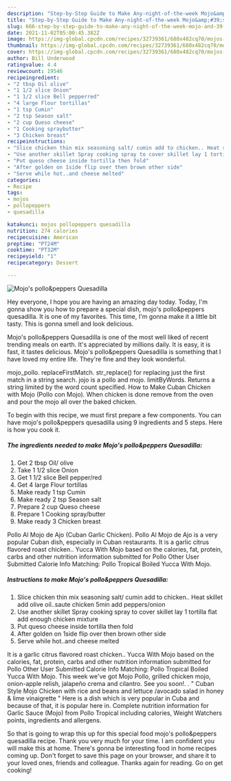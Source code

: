 ```yaml
---
description: "Step-by-Step Guide to Make Any-night-of-the-week Mojo&amp;#39;s pollo&amp;amp;peppers Quesadilla"
title: "Step-by-Step Guide to Make Any-night-of-the-week Mojo&amp;#39;s pollo&amp;amp;peppers Quesadilla"
slug: 666-step-by-step-guide-to-make-any-night-of-the-week-mojo-and-39-s-pollo-and-amp-peppers-quesadilla
date: 2021-11-02T05:00:45.382Z
image: https://img-global.cpcdn.com/recipes/32739361/680x482cq70/mojos-pollopeppers-quesadilla-recipe-main-photo.jpg
thumbnail: https://img-global.cpcdn.com/recipes/32739361/680x482cq70/mojos-pollopeppers-quesadilla-recipe-main-photo.jpg
cover: https://img-global.cpcdn.com/recipes/32739361/680x482cq70/mojos-pollopeppers-quesadilla-recipe-main-photo.jpg
author: Bill Underwood
ratingvalue: 4.4
reviewcount: 19546
recipeingredient:
- "2 tbsp Oil olive"
- "1 1/2 slice Onion"
- "1 1/2 slice Bell pepperred"
- "4 large Flour tortillas"
- "1 tsp Cumin"
- "2 tsp Season salt"
- "2 cup Queso cheese"
- "1 Cooking spraybutter"
- "3 Chicken breast"
recipeinstructions:
- "Slice chicken thin mix seasoning salt/ cumin add to chicken.. Heat skillet add olive oil..saute chicken 5min add peppers/onion"
- "Use another skillet Spray cooking spray to cover skillet lay 1 tortilla flat add enough chicken mixture"
- "Put queso cheese inside tortilla then fold"
- "After golden on 1side flip over then brown other side"
- "Serve while hot..and cheese melted"
categories:
- Recipe
tags:
- mojos
- pollopeppers
- quesadilla

katakunci: mojos pollopeppers quesadilla 
nutrition: 274 calories
recipecuisine: American
preptime: "PT24M"
cooktime: "PT32M"
recipeyield: "1"
recipecategory: Dessert

---
```



![Mojo&#39;s pollo&amp;peppers Quesadilla](https://img-global.cpcdn.com/recipes/32739361/680x482cq70/mojos-pollopeppers-quesadilla-recipe-main-photo.jpg)

Hey everyone, I hope you are having an amazing day today. Today, I'm gonna show you how to prepare a special dish, mojo&#39;s pollo&amp;peppers quesadilla. It is one of my favorites. This time, I'm gonna make it a little bit tasty. This is gonna smell and look delicious.

Mojo&#39;s pollo&amp;peppers Quesadilla is one of the most well liked of recent trending meals on earth. It's appreciated by millions daily. It is easy, it is fast, it tastes delicious. Mojo&#39;s pollo&amp;peppers Quesadilla is something that I have loved my entire life. They're fine and they look wonderful.

mojo_pollo. replaceFirstMatch. str_replace() for replacing just the first match in a string search. jojo is a pollo and mojo. limitByWords. Returns a string limited by the word count specified. How to Make Cuban Chicken with Mojo (Pollo con Mojo). When chicken is done remove from the oven and pour the mojo all over the baked chicken.


To begin with this recipe, we must first prepare a few components. You can have mojo&#39;s pollo&amp;peppers quesadilla using 9 ingredients and 5 steps. Here is how you cook it.

<!--inarticleads1-->

##### The ingredients needed to make Mojo&#39;s pollo&amp;peppers Quesadilla:

1. Get 2 tbsp Oil/ olive
1. Take 1 1/2 slice Onion
1. Get 1 1/2 slice Bell pepper/red
1. Get 4 large Flour tortillas
1. Make ready 1 tsp Cumin
1. Make ready 2 tsp Season salt
1. Prepare 2 cup Queso cheese
1. Prepare 1 Cooking spray/butter
1. Make ready 3 Chicken breast


Pollo Al Mojo de Ajo (Cuban Garlic Chicken). Pollo Al Mojo de Ajo is a very popular Cuban dish, especially in Cuban restaurants. It is a garlic citrus flavored roast chicken.. Yucca With Mojo based on the calories, fat, protein, carbs and other nutrition information submitted for Pollo Other User Submitted Calorie Info Matching: Pollo Tropical Boiled Yucca With Mojo. 

<!--inarticleads2-->

##### Instructions to make Mojo&#39;s pollo&amp;peppers Quesadilla:

1. Slice chicken thin mix seasoning salt/ cumin add to chicken.. Heat skillet add olive oil..saute chicken 5min add peppers/onion
1. Use another skillet Spray cooking spray to cover skillet lay 1 tortilla flat add enough chicken mixture
1. Put queso cheese inside tortilla then fold
1. After golden on 1side flip over then brown other side
1. Serve while hot..and cheese melted


It is a garlic citrus flavored roast chicken.. Yucca With Mojo based on the calories, fat, protein, carbs and other nutrition information submitted for Pollo Other User Submitted Calorie Info Matching: Pollo Tropical Boiled Yucca With Mojo. This week we&#39;ve got Mojo Pollo, grilled chicken mojo, onion-apple relish, jalapeño crema and cilantro. See you soon!. . &#34; Cuban Style Mojo Chicken with rice and beans and lettuce /avocado salad in honey &amp; lime vinaigrette &#34; Here is a dish which is very popular in Cuba and because of that, it is popular here in. Complete nutrition information for Garlic Sauce (Mojo) from Pollo Tropical including calories, Weight Watchers points, ingredients and allergens. 

So that is going to wrap this up for this special food mojo&#39;s pollo&amp;peppers quesadilla recipe. Thank you very much for your time. I am confident you will make this at home. There's gonna be interesting food in home recipes coming up. Don't forget to save this page on your browser, and share it to your loved ones, friends and colleague. Thanks again for reading. Go on get cooking!

